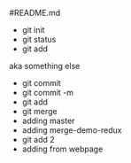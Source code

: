 #README.md
- git init
- git status
- git add

aka something else
- git commit
- git commit -m
- git add
- git merge 
- adding master
- adding merge-demo-redux
- git add 2
- adding from webpage
